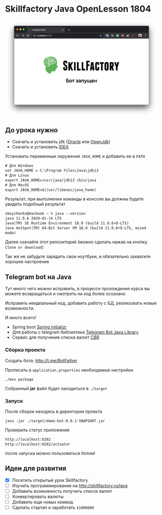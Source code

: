 # Skillfactory Java OpenLesson 1804

![screenshot](screenshot.png)

## До урока нужно
- Скачать и установить jdk ([Oracle](https://www.oracle.com/java/technologies/javase-jdk13-downloads.html) или [OpenJdk](https://jdk.java.net/13/))
- Скачать и установить [IDEA](https://www.jetbrains.com/ru-ru/idea/download)

Установить переменные окружения `JAVA_HOME` и добавить ее в `PATH`
```
# Для Windows
set JAVA_HOME = C:\Program Files\Java\jdk13
# Для Linux
export JAVA_HOME=/usr/java/jdk13 /bin/java
# Для MacOS
export JAVA_HOME=$(/usr/libexec/java_home)
```

Результат, при выполнении команды в консоле вы должны будете увидеть подобный результат
```
sboychenko@macbook ~ % java --version 
java 11.0.6 2020-01-14 LTS
Java(TM) SE Runtime Environment 18.9 (build 11.0.6+8-LTS)
Java HotSpot(TM) 64-Bit Server VM 18.9 (build 11.0.6+8-LTS, mixed mode)
```

Далее скачайте этот репозиторий (можно сделать нажав на кнопку `Clone or download`)

Так же не забудьте зарядить свои ноутбуки, и обязательно захватите хорошее настроение


## Telegram bot на Java

Тут много чего можно исправить, в процессе прохождения курса вы можете возвращаться и смотреть на код более осознано

Исправить неидеальный код, добавить работу с БД, реализовать новые возможности.

И много всего!

- Spring boot [Spring initializr](https://start.spring.io/)
- Для работы c telegram библиотека [Telegram Bot Java Library](https://github.com/rubenlagus/TelegramBots)
- Сервис для получения списка валют [CBR](https://www.cbr-xml-daily.ru/#json)

### Сборка проекта
Создать бота: http://t.me/BotFather

Прописать в `application.properties` необходимые настройки
```
./mvn package
```
Собранный **jar** файл будет находиться в `./target`

### Запуск
После сборки находясь в директории проекта
```
java -jar ./target/demo-bot-0.0.1-SNAPSHOT.jar
```

Проверить статус приложения 
```
http://localhost:8282
http://localhost:8282/actuator
```
после запуска можно пользоваться ботом!

## Идеи для развития
- [x] Посетить открытый урок Skillfactory
- [ ] Изучить программирование на http://skillfactory.ru/java 
- [ ] Добавить возможность получить список валют
- [ ] Конвертировать валюты
- [ ] Добавить еще новых команд
- [ ] Сделать стартап и заработать `$1000000`